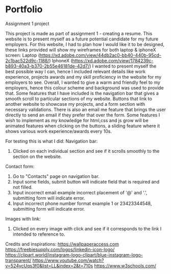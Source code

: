 # Portfolio

Assignment 1 project

This project is made as part of assignment 1 - creating a resume. This website is to present myself as a future potential candidate for my future employers. For this website, I had to plan how I would like it to be designed, these links provided will show my wireframes for both laptop & iphoneX screen: Laptop (https://xd.adobe.com/view/44db2ac0-bb40-440b-95cd-2c1bac522d9c-1188/) IphoneX (https://xd.adobe.com/view/1784239c-b893-40a3-b370-2b55e46181de-42d7/) I wanted to present myself the best possible way I can, hence I included relevant details like work experience, projects awards and my skill proficiency in the website for my employers to see. Overall, I wanted to give a warm and friendly feel to my employers, hence this colour scheme and background was used to provide that. Some features that I have included is the navigation bar that gives a smooth scroll to particular sections of my website. Buttons that link to another website to showcase my projects, and a form section with necessary validations. There is also an email me feature that brings the user directly to send an email if they prefer that over the form. Some features I wish to implement as my knowledge for html,css and js grow will be animated features when clicking on the buttons, a sliding feature where it shows various work experience/awards every 10s.

For testing this is what I did:
Navigation bar:

1. Clicked on each individual section and see if it scrolls smoothly to the section on the website.

Contact form:

1. Go to "Contacts" page on navigation bar.
2. Input some fields, submit button will indicate field that is required and not filled.
3. Input incorrect email example incorrect placement of '@' and '.', submitting form will indicate error.
4. Input incorrect phone number format example 1 or 23423344548, submitting form will indicate error.

Images with link:

1. Clicked on every image with click and see if it corresponds to the link I intended to reference to.

Credits and inspirations:
https://wallpaperaccess.com
https://freebiesupply.com/logos/linkedin-icon-logo/
https://clipart.world/instagram-logo-clipart/blue-instagram-logo-transparent/
https://www.youtube.com/watch?v=524ycUqs3f0&list=LL&index=2&t=710s
https://www.w3schools.com/
